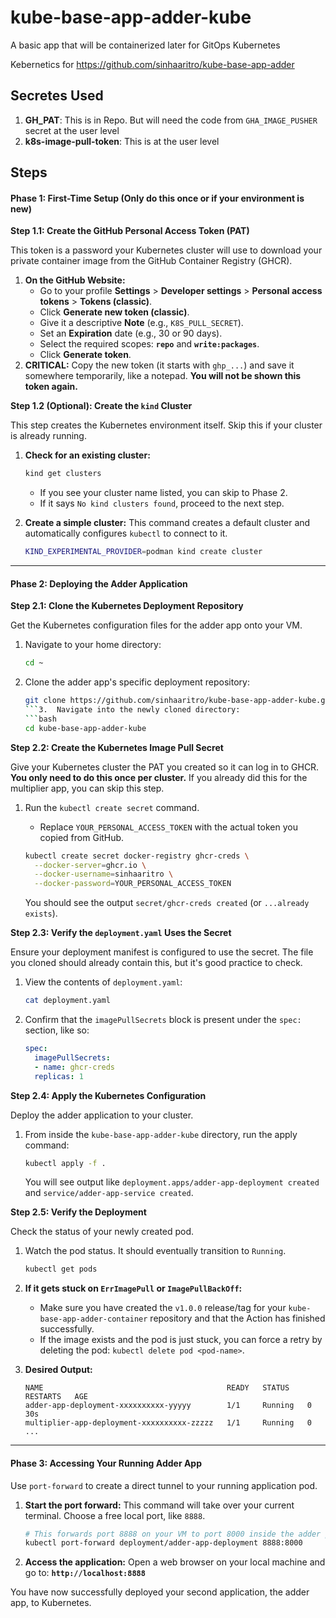 # kube-base-app-adder-kube
A basic app that will be containerized later for GitOps Kubernetes

Kebernetics for https://github.com/sinhaaritro/kube-base-app-adder


## **Secretes Used** 
1. **GH_PAT**: This is in Repo. But will need the code from `GHA_IMAGE_PUSHER` secret at the user level
2. **k8s-image-pull-token**: This is at the user level


## **Steps**

#### **Phase 1: First-Time Setup (Only do this once or if your environment is new)**

**Step 1.1: Create the GitHub Personal Access Token (PAT)**

This token is a password your Kubernetes cluster will use to download your private container image from the GitHub Container Registry (GHCR).

1.  **On the GitHub Website:**
    *   Go to your profile **Settings** > **Developer settings** > **Personal access tokens** > **Tokens (classic)**.
    *   Click **Generate new token (classic)**.
    *   Give it a descriptive **Note** (e.g., `K8S_PULL_SECRET`).
    *   Set an **Expiration** date (e.g., 30 or 90 days).
    *   Select the required scopes: **`repo`** and **`write:packages`**.
    *   Click **Generate token**.
2.  **CRITICAL:** Copy the new token (it starts with `ghp_...`) and save it somewhere temporarily, like a notepad. **You will not be shown this token again.**

**Step 1.2 (Optional): Create the `kind` Cluster**

This step creates the Kubernetes environment itself. Skip this if your cluster is already running.

1.  **Check for an existing cluster:**
    ```bash
    kind get clusters
    ```
    *   If you see your cluster name listed, you can skip to Phase 2.
    *   If it says `No kind clusters found`, proceed to the next step.

2.  **Create a simple cluster:** This command creates a default cluster and automatically configures `kubectl` to connect to it.
    ```bash
    KIND_EXPERIMENTAL_PROVIDER=podman kind create cluster
    ```

---

#### **Phase 2: Deploying the Adder Application**

**Step 2.1: Clone the Kubernetes Deployment Repository**

Get the Kubernetes configuration files for the adder app onto your VM.

1.  Navigate to your home directory:
    ```bash
    cd ~
    ```
2.  Clone the adder app's specific deployment repository:
    ```bash
    git clone https://github.com/sinhaaritro/kube-base-app-adder-kube.git
    ```3.  Navigate into the newly cloned directory:
    ```bash
    cd kube-base-app-adder-kube
    ```

**Step 2.2: Create the Kubernetes Image Pull Secret**

Give your Kubernetes cluster the PAT you created so it can log in to GHCR. **You only need to do this once per cluster.** If you already did this for the multiplier app, you can skip this step.

1.  Run the `kubectl create secret` command.
    *   Replace `YOUR_PERSONAL_ACCESS_TOKEN` with the actual token you copied from GitHub.

    ```bash
    kubectl create secret docker-registry ghcr-creds \
      --docker-server=ghcr.io \
      --docker-username=sinhaaritro \
      --docker-password=YOUR_PERSONAL_ACCESS_TOKEN
    ```
    You should see the output `secret/ghcr-creds created` (or `...already exists`).

**Step 2.3: Verify the `deployment.yaml` Uses the Secret**

Ensure your deployment manifest is configured to use the secret. The file you cloned should already contain this, but it's good practice to check.

1.  View the contents of `deployment.yaml`:
    ```bash
    cat deployment.yaml
    ```
2.  Confirm that the `imagePullSecrets` block is present under the `spec:` section, like so:
    ```yaml
    spec:
      imagePullSecrets:
      - name: ghcr-creds
      replicas: 1
    ```

**Step 2.4: Apply the Kubernetes Configuration**

Deploy the adder application to your cluster.

1.  From inside the `kube-base-app-adder-kube` directory, run the apply command:
    ```bash
    kubectl apply -f .
    ```
    You will see output like `deployment.apps/adder-app-deployment created` and `service/adder-app-service created`.

**Step 2.5: Verify the Deployment**

Check the status of your newly created pod.

1.  Watch the pod status. It should eventually transition to `Running`.
    ```bash
    kubectl get pods
    ```
2.  **If it gets stuck on `ErrImagePull` or `ImagePullBackOff`:**
    *   Make sure you have created the `v1.0.0` release/tag for your `kube-base-app-adder-container` repository and that the Action has finished successfully.
    *   If the image exists and the pod is just stuck, you can force a retry by deleting the pod: `kubectl delete pod <pod-name>`.

3.  **Desired Output:**
    ```
    NAME                                         READY   STATUS    RESTARTS   AGE
    adder-app-deployment-xxxxxxxxxx-yyyyy        1/1     Running   0          30s
    multiplier-app-deployment-xxxxxxxxxx-zzzzz   1/1     Running   0          ...
    ```

---

#### **Phase 3: Accessing Your Running Adder App**

Use `port-forward` to create a direct tunnel to your running application pod.

1.  **Start the port forward:** This command will take over your current terminal. Choose a free local port, like `8888`.
    ```bash
    # This forwards port 8888 on your VM to port 8000 inside the adder pod.
    kubectl port-forward deployment/adder-app-deployment 8888:8000
    ```
2.  **Access the application:** Open a web browser on your local machine and go to:
    **`http://localhost:8888`**

You have now successfully deployed your second application, the adder app, to Kubernetes.